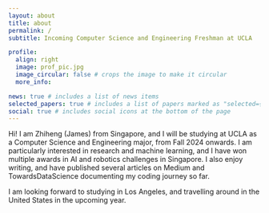 ```yaml
---
layout: about
title: about
permalink: /
subtitle: Incoming Computer Science and Engineering Freshman at UCLA

profile:
  align: right
  image: prof_pic.jpg
  image_circular: false # crops the image to make it circular
  more_info: 

news: true # includes a list of news items
selected_papers: true # includes a list of papers marked as "selected={true}"
social: true # includes social icons at the bottom of the page
---
```


Hi! I am Zhiheng (James) from Singapore, and I will be studying at UCLA as a Computer Science and Engineering major, from Fall 2024 onwards. I am particularly interested in research and machine learning, and I have won multiple awards in AI and robotics challenges in Singapore. I also enjoy writing, and have published several articles on Medium and TowardsDataScience documenting my coding journey so far. 

I am looking forward to studying in Los Angeles, and travelling around in the United States in the upcoming year.